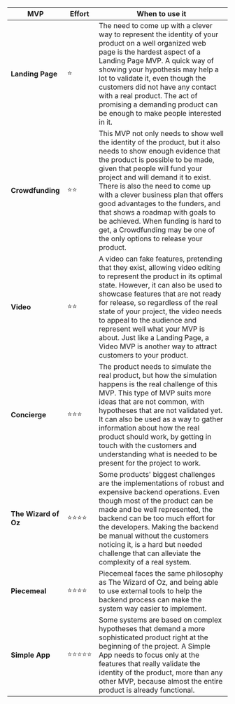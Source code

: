 | **MVP**  | **Effort** | **When to use it**
| ------------- | ------------- | ------------- |
| **Landing Page** | ⭐ | The need to come up with a clever way to represent the identity of your product on a well organized web page is the hardest aspect of a Landing Page MVP. A quick way of showing your hypothesis may help a lot to validate it, even though the customers did not have any contact with a real product. The act of promising a demanding product can be enough to make people interested in it.  |
| **Crowdfunding** | ⭐⭐ | This MVP not only needs to show well the identity of the product, but it also needs to show enough evidence that the product is possible to be made, given that people will fund your project and will demand it to exist. There is also the need to come up with a clever business plan that offers good advantages to the funders, and that shows a roadmap with goals to be achieved. When funding is hard to get, a Crowdfunding may be one of the only options to release your product. |
| **Video**  | ⭐⭐ | A video can fake features, pretending that they exist, allowing video editing to represent the product in its optimal state. However, it can also be used to showcase features that are not ready for release, so regardless of the real state of your project, the video needs to appeal to the audience and represent well what your MVP is about. Just like a Landing Page, a Video MVP is another way to attract customers to your product.  |
| **Concierge**  | ⭐⭐⭐ | The product needs to simulate the real product, but how the simulation happens is the real challenge of this MVP. This type of MVP suits more ideas that are not common, with hypotheses that are not validated yet. It can also be used as a way to gather information about how the real product should work, by getting in touch with the customers and understanding what is needed to be present for the project to work.  |
| **The Wizard of Oz** | ⭐⭐⭐⭐ | Some products' biggest challenges are the implementations of robust and expensive backend operations. Even though most of the product can be made and be well represented, the backend can be too much effort for the developers. Making the backend be manual without the customers noticing it, is a hard but needed challenge that can alleviate the complexity of a real system. |
| **Piecemeal** | ⭐⭐⭐⭐ | Piecemeal faces the same philosophy as The Wizard of Oz, and being able to use external tools to help the backend process can make the system way easier to implement. |
| **Simple App** | ⭐⭐⭐⭐⭐  | Some systems are based on complex hypotheses that demand a more sophisticated product right at the beginning of the project. A Simple App needs to focus only at the features that really validate the identity of the product, more than any other MVP, because almost the entire product is already functional. |

